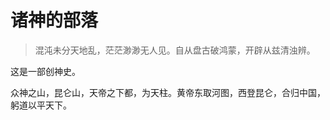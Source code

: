 # 诸神的部落

> 混沌未分天地乱，茫茫渺渺无人见。自从盘古破鸿蒙，开辟从兹清浊辨。



这是一部创神史。



众神之山，昆仑山，天帝之下都，为天柱。黄帝东取河图，西登昆仑，合归中国， 躬道以平天下。

